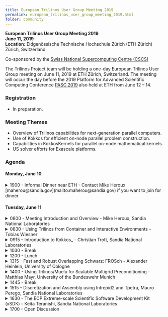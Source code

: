 ```yaml
---
title: European Trilinos User Group Meeting 2019
permalink: european_trilinos_user_group_meeting_2019.html
folder: community
---
```


**European Trilinos User Group Meeting 2019**  
**June 11, 2019**  
**Location:**
Eidgenössische Technische Hochschule Zürich (ETH Zürich)
Zürich, Switzerland

Co-sponsored by the [Swiss National Supercomputing Centre (CSCS)](https://www.cscs.ch)

The Trilinos Project team will be holding a one-day European Trilinos User Group meeting on June 11, 2019 at ETH Zürich, Switzerland.  The meeting will occur the day before the 2019 Platform for Advanced Scientific Computing Conference [PASC 2019](https://pasc19.pasc-conference.org) also held at ETH from June 12 – 14.

### Registration
- In preparation.

### Meeting Themes
- Overview of Trilinos capabilities for next-generation parallel computers.
- Use of Kokkos for efficient on-node parallel problem construction.
- Capabilities in KokkosKernels for parallel on-node mathematical kernels.
- US solver efforts for Exascale platforms.

### Agenda

#### Monday, June 10

<details>
<summary>
1900  - Informal Dinner near ETH - Contact Mike Heroux [maherou@sandia.gov](mailto:maherou@sandia.gov) if you want to join for dinner
</summary>
    Location - TBD
</details>


#### Tuesday, June 11

<details>
<summary>
0800 - Meeting Introduction and Overview - Mike Heroux, Sandia National Laboratories
</summary>
    TBD
</details>

<details>
<summary>
0830 - Using Trilinos from Container and Interactive Environments - Tobias Wiesner
</summary>
    TBD
</details>

<details>
<summary>
0915 - Introduction to Kokkos_ - Christian Trott, Sandia National Laboratories
</summary>
    TBD
</details>

<details>
<summary>
1030 - Break
</summary>
    TBD
</details>
<details>
<summary>
1200 - Lunch
</summary>
    TBD
</details>

<details>
<summary>
1315 - Fast and Robust Overlapping Schwarz: FROSch - Alexander Heinlein, University of Cologne
</summary>
    TBD
</details>

<details>
<summary>
1400 - Using Trilinos/Muelu for Scalable Multigrid Preconditioning - Matthias Mayr, University of the Bundeswehr Munich
</summary>
    TBD
</details>

<details>
<summary>
1445 - Break
</summary>
    TBD
</details>

<details>
<summary>
    1515 - Discretization and Assembly using Intrepid2 and Tpetra, Mauro Perego, Sandia National Laboratories
</summary>
  Intrepid2 is a performance portable C++ toolkit for the local assembly of high-order compatible finite elements. Performance portability is achieved through the Kokkos programming model. In this talk we introduce Intrepid2 and its capabilities. We then demonstrate how to discretize partial differential equations and assemble the associated finite element matrices and right-hand sides using the Trilinos linear algebra package Tpetra. Finally, we give a brief overview of other discretization tools available in Trilinos.
</details>
<details>
<summary>
1630 - The ECP Extreme-scale Scientific Software Development Kit (xSDK) - Keita Teranishi, Sandia National Laboratories
</summary>
    TBD
</details>

<details>
<summary>
1700 - Open Discussion
</summary>
    TBD
</details>
